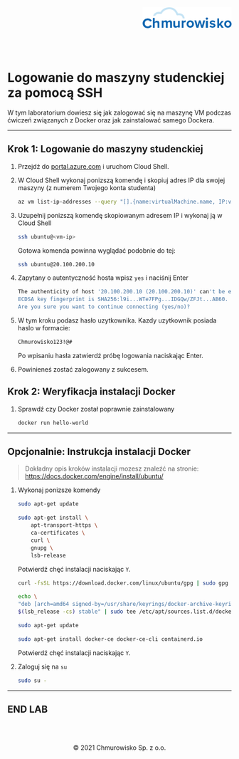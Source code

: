 <img src="./img/logo.png" alt="Chmurowisko logo" width="200" align="right">
<br><br>
<br><br>
<br><br>

# Logowanie do maszyny studenckiej za pomocą SSH

W tym laboratorium dowiesz się jak zalogować się na maszynę VM podczas ćwiczeń związanych z Docker oraz jak zainstalować samego Dockera.

---

## Krok 1: Logowanie do maszyny studenckiej

1. Przejdź do [portal.azure.com](https://portal.azure.com) i uruchom Cloud Shell.
1. W Cloud Shell wykonaj ponizszą komendę i skopiuj adres IP dla swojej maszyny (z numerem Twojego konta studenta)

    ```bash
    az vm list-ip-addresses --query "[].{name:virtualMachine.name, IP:virtualMachine.network.publicIpAddresses[0].ipAddress}" -o table
    ```

1. Uzupełnij ponizszą komendę skopiowanym adresem IP i wykonaj ją w Cloud Shell

    ```bash
    ssh ubuntu@<vm-ip>
    ```

    Gotowa komenda powinna wyglądać podobnie do tej:

    ```bash
    ssh ubuntu@20.100.200.10
    ```

1. Zapytany o autentyczność hosta wpisz `yes` i naciśnij Enter

    ```bash
    The authenticity of host '20.100.200.10 (20.100.200.10)' can't be established.
    ECDSA key fingerprint is SHA256:l9i...WTe7FPg...IDGQw/ZFJt...AB60.
    Are you sure you want to continue connecting (yes/no)?
    ```

1. W tym kroku podasz hasło uzytkownika. Kazdy uzytkownik posiada haslo w formacie:

    ```bash
    Chmurowisko123!@#
    ```

    Po wpisaniu hasła zatwierdź próbę logowania naciskając Enter.

1. Powinieneś zostać zalogowany z sukcesem.

## Krok 2: Weryfikacja instalacji Docker

1. Sprawdź czy Docker został poprawnie zainstalowany

    ```bash
    docker run hello-world
    ```

---

## Opcjonalnie: Instrukcja instalacji Docker

> Dokładny opis kroków instalacji mozesz znaleźć na stronie: https://docs.docker.com/engine/install/ubuntu/

1. Wykonaj ponizsze komendy

    ```bash
    sudo apt-get update
    ```

    ```bash
    sudo apt-get install \
        apt-transport-https \
        ca-certificates \
        curl \
        gnupg \
        lsb-release
    ```

    Potwierdź chęć instalacji naciskając `Y`.

    ```bash
    curl -fsSL https://download.docker.com/linux/ubuntu/gpg | sudo gpg --dearmor -o /usr/share/keyrings/docker-archive-keyring.gpg
    ```

    ```bash
    echo \
    "deb [arch=amd64 signed-by=/usr/share/keyrings/docker-archive-keyring.gpg] https://download.docker.com/linux/ubuntu \
    $(lsb_release -cs) stable" | sudo tee /etc/apt/sources.list.d/docker.list > /dev/null
    ```

    ```bash
    sudo apt-get update
    ```

    ```bash
    sudo apt-get install docker-ce docker-ce-cli containerd.io
    ```

    Potwierdź chęć instalacji naciskając `Y`.

1. Zaloguj się na `su`

    ```bash
    sudo su -
    ```

---

## END LAB

<br><br>

<center><p>&copy; 2021 Chmurowisko Sp. z o.o.<p></center>

